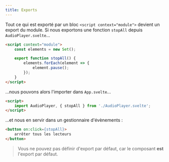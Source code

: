 ```yaml
---
title: Exports
---
```


Tout ce qui est exporté par un bloc `<script context="module">` devient un export du module. Si nous exportons une fonction `stopAll` depuis `AudioPlayer.svelte`...

```html
<script context="module">
	const elements = new Set();

	export function stopAll() {
		elements.forEach(element => {
			element.pause();
		});
	}
</script>
```

...nous pouvons alors l'importer dans `App.svelte`...

```html
<script>
	import AudioPlayer, { stopAll } from './AudioPlayer.svelte';
</script>
```

...et nous en servir dans un gestionnaire d'évènements :

```html
<button on:click={stopAll}>
	arrêter tous les lecteurs
</button>
```

> Vous ne pouvez pas définir d'export par défaut, car le composant **est** l'export par défaut.
